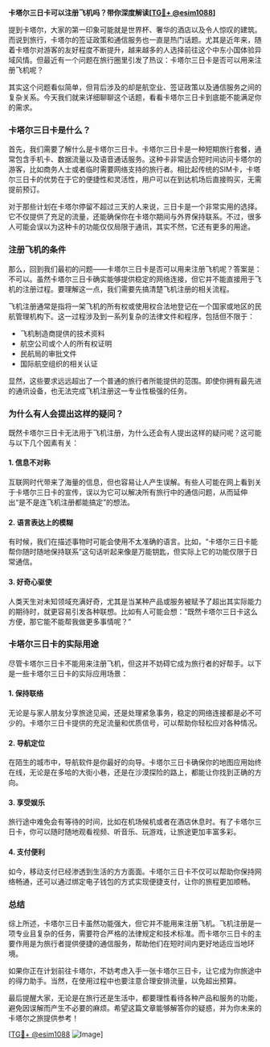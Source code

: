 **卡塔尔三日卡可以注册飞机吗？带你深度解读[[TG💪+ @esim1088](https://t.me/s/esim1088)]**

提到卡塔尔，大家的第一印象可能就是世界杯、奢华的酒店以及令人惊叹的建筑。而说到旅行，卡塔尔的签证政策和通信服务也一直是热门话题。尤其是近年来，随着卡塔尔对游客的友好程度不断提升，越来越多的人选择前往这个中东小国体验异域风情。但最近有一个问题在旅行圈里引发了热议：卡塔尔三日卡是否可以用来注册飞机呢？

其实这个问题看似简单，但背后涉及的却是航空业、签证政策以及通信服务之间的复杂关系。今天我们就来详细聊聊这个话题，看看卡塔尔三日卡到底能不能满足你的需求。

### 卡塔尔三日卡是什么？

首先，我们需要了解什么是卡塔尔三日卡。卡塔尔三日卡是一种短期旅行套餐，通常包含手机卡、数据流量以及语音通话服务。这种卡非常适合短时间访问卡塔尔的游客，比如商务人士或者临时需要网络支持的旅行者。相比起传统的SIM卡，卡塔尔三日卡的优势在于它的便捷性和灵活性，用户可以在到达机场后直接购买，无需提前预订。

对于那些计划在卡塔尔停留不超过三天的人来说，三日卡是一个非常实用的选择。它不仅提供了充足的流量，还能确保你在卡塔尔期间与外界保持联系。不过，很多人可能会误以为这种卡的功能仅仅局限于通讯，其实不然，它还有更多的用途。

### 注册飞机的条件

那么，回到我们最初的问题——卡塔尔三日卡是否可以用来注册飞机呢？答案是：不可以。虽然卡塔尔三日卡确实能够提供稳定的网络连接，但它并不能直接用于飞机的注册过程。要理解这一点，我们需要先搞清楚飞机注册的相关流程。

飞机注册通常是指将一架飞机的所有权或使用权合法地登记在一个国家或地区的民航管理机构下。这一过程涉及到一系列复杂的法律文件和程序，包括但不限于：

- 飞机制造商提供的技术资料
- 航空公司或个人的所有权证明
- 民航局的审批文件
- 国际航空组织的相关认证

显然，这些要求远远超出了一个普通的旅行者所能提供的范围。即使你拥有最先进的通讯设备，也无法完成飞机注册这一专业性极强的任务。

### 为什么有人会提出这样的疑问？

既然卡塔尔三日卡无法用于飞机注册，为什么还会有人提出这样的疑问呢？这可能与以下几个因素有关：

#### 1. **信息不对称**
互联网时代带来了海量的信息，但也容易让人产生误解。有些人可能在网上看到关于卡塔尔三日卡的宣传，误以为它可以解决所有旅行中的通信问题，从而延伸出“是不是连飞机注册都能搞定”的想法。

#### 2. **语言表达上的模糊**
有时候，我们在描述事物时可能会使用不太准确的语言。比如，“卡塔尔三日卡能帮你随时随地保持联系”这句话听起来像是万能钥匙，但实际上它的功能仅限于日常通信。

#### 3. **好奇心驱使**
人类天生对未知领域充满好奇，尤其是当某种产品或服务被赋予了超出其实际能力的期待时，就更容易引发各种联想。比如有人可能会想：“既然卡塔尔三日卡这么方便，那它能不能帮我做更多事情呢？”

### 卡塔尔三日卡的实际用途

尽管卡塔尔三日卡不能用来注册飞机，但这并不妨碍它成为旅行者的好帮手。以下是一些卡塔尔三日卡的实际应用场景：

#### 1. **保持联络**
无论是与家人朋友分享旅途见闻，还是处理紧急事务，稳定的网络连接都是必不可少的。卡塔尔三日卡提供的充足流量和优质信号，可以帮助你轻松应对各种情况。

#### 2. **导航定位**
在陌生的城市中，导航软件是你最好的向导。卡塔尔三日卡确保你的地图应用始终在线，无论是在多哈的大街小巷，还是在沙漠探险的路上，都能让你找到正确的方向。

#### 3. **享受娱乐**
旅行途中难免会有等待的时间，比如在机场候机或者在酒店休息时。有了卡塔尔三日卡，你可以随时随地观看视频、听音乐、玩游戏，让旅途更加丰富多彩。

#### 4. **支付便利**
如今，移动支付已经渗透到生活的方方面面。卡塔尔三日卡不仅可以帮助你保持网络畅通，还可以通过绑定电子钱包的方式实现便捷支付，让你的旅程更加顺畅。

### 总结

综上所述，卡塔尔三日卡虽然功能强大，但它并不能用来注册飞机。飞机注册是一项专业且复杂的任务，需要符合严格的法律规定和技术标准。而卡塔尔三日卡的主要作用是为旅行者提供便捷的通信服务，帮助他们在短时间内更好地适应当地环境。

如果你正在计划前往卡塔尔，不妨考虑入手一张卡塔尔三日卡，让它成为你旅途中的得力助手。当然，在使用过程中也要注意合理安排流量，以免超出预算。

最后提醒大家，无论是在旅行还是生活中，都要理性看待各种产品和服务的功能，避免因误解而产生不必要的麻烦。希望这篇文章能够解答你的疑惑，并为你未来的卡塔尔之旅提供参考！

[[TG💪+ @esim1088](https://t.me/s/esim1088) ![Image](https://i.postimg.cc/4NQfJmqS/Snipaste-2025-05-13-00-14-12.png)]